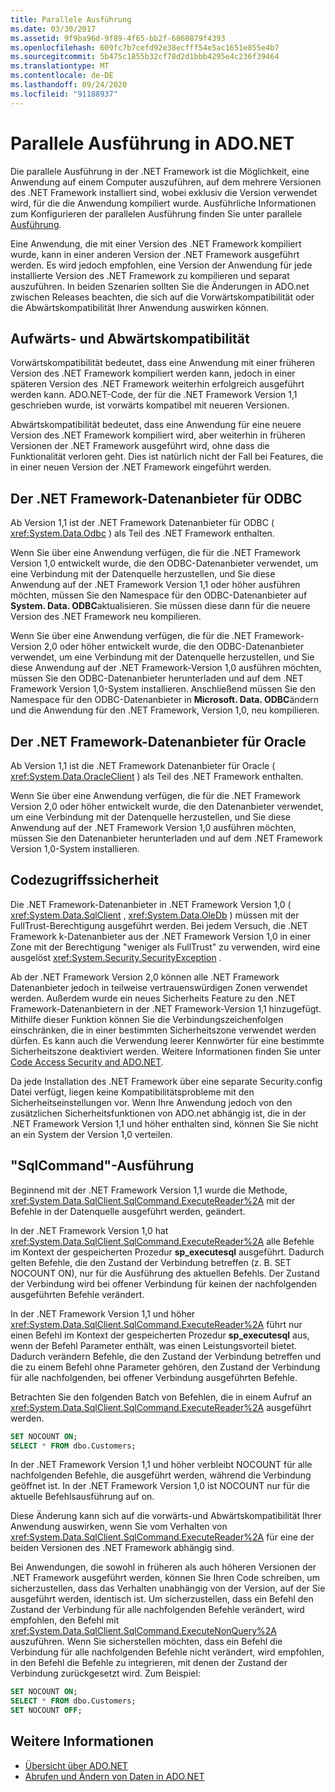 ```yaml
---
title: Parallele Ausführung
ms.date: 03/30/2017
ms.assetid: 9f9ba96d-9f89-4f65-bb2f-6860879f4393
ms.openlocfilehash: 609fc7b7cefd92e38ecfff54e5ac1651e855e4b7
ms.sourcegitcommit: 5b475c1855b32cf78d2d1bbb4295e4c236f39464
ms.translationtype: MT
ms.contentlocale: de-DE
ms.lasthandoff: 09/24/2020
ms.locfileid: "91188937"
---
```

# <a name="side-by-side-execution-in-adonet"></a>Parallele Ausführung in ADO.NET

Die parallele Ausführung in der .NET Framework ist die Möglichkeit, eine Anwendung auf einem Computer auszuführen, auf dem mehrere Versionen des .NET Framework installiert sind, wobei exklusiv die Version verwendet wird, für die die Anwendung kompiliert wurde. Ausführliche Informationen zum Konfigurieren der parallelen Ausführung finden Sie unter parallele [Ausführung](../../deployment/side-by-side-execution.md).  
  
 Eine Anwendung, die mit einer Version des .NET Framework kompiliert wurde, kann in einer anderen Version der .NET Framework ausgeführt werden. Es wird jedoch empfohlen, eine Version der Anwendung für jede installierte Version des .NET Framework zu kompilieren und separat auszuführen. In beiden Szenarien sollten Sie die Änderungen in ADO.net zwischen Releases beachten, die sich auf die Vorwärtskompatibilität oder die Abwärtskompatibilität Ihrer Anwendung auswirken können.  
  
## <a name="forward-compatibility-and-backward-compatibility"></a>Aufwärts- und Abwärtskompatibilität  

 Vorwärtskompatibilität bedeutet, dass eine Anwendung mit einer früheren Version des .NET Framework kompiliert werden kann, jedoch in einer späteren Version des .NET Framework weiterhin erfolgreich ausgeführt werden kann. ADO.NET-Code, der für die .NET Framework Version 1,1 geschrieben wurde, ist vorwärts kompatibel mit neueren Versionen.  
  
 Abwärtskompatibilität bedeutet, dass eine Anwendung für eine neuere Version des .NET Framework kompiliert wird, aber weiterhin in früheren Versionen der .NET Framework ausgeführt wird, ohne dass die Funktionalität verloren geht. Dies ist natürlich nicht der Fall bei Features, die in einer neuen Version der .NET Framework eingeführt werden.  
  
## <a name="the-net-framework-data-provider-for-odbc"></a>Der .NET Framework-Datenanbieter für ODBC  

 Ab Version 1,1 ist der .NET Framework Datenanbieter für ODBC ( <xref:System.Data.Odbc> ) als Teil des .NET Framework enthalten.
  
 Wenn Sie über eine Anwendung verfügen, die für die .NET Framework Version 1,0 entwickelt wurde, die den ODBC-Datenanbieter verwendet, um eine Verbindung mit der Datenquelle herzustellen, und Sie diese Anwendung auf der .NET Framework Version 1,1 oder höher ausführen möchten, müssen Sie den Namespace für den ODBC-Datenanbieter auf **System. Data. ODBC**aktualisieren. Sie müssen diese dann für die neuere Version des .NET Framework neu kompilieren.  
  
 Wenn Sie über eine Anwendung verfügen, die für die .NET Framework-Version 2,0 oder höher entwickelt wurde, die den ODBC-Datenanbieter verwendet, um eine Verbindung mit der Datenquelle herzustellen, und Sie diese Anwendung auf der .NET Framework-Version 1,0 ausführen möchten, müssen Sie den ODBC-Datenanbieter herunterladen und auf dem .NET Framework Version 1,0-System installieren. Anschließend müssen Sie den Namespace für den ODBC-Datenanbieter in **Microsoft. Data. ODBC**ändern und die Anwendung für den .NET Framework, Version 1,0, neu kompilieren.  
  
## <a name="the-net-framework-data-provider-for-oracle"></a>Der .NET Framework-Datenanbieter für Oracle  

 Ab Version 1,1 ist die .NET Framework Datenanbieter für Oracle ( <xref:System.Data.OracleClient> ) als Teil des .NET Framework enthalten.
  
 Wenn Sie über eine Anwendung verfügen, die für die .NET Framework Version 2,0 oder höher entwickelt wurde, die den Datenanbieter verwendet, um eine Verbindung mit der Datenquelle herzustellen, und Sie diese Anwendung auf der .NET Framework Version 1,0 ausführen möchten, müssen Sie den Datenanbieter herunterladen und auf dem .NET Framework Version 1,0-System installieren.  
  
## <a name="code-access-security"></a>Codezugriffssicherheit  

 Die .NET Framework-Datenanbieter in .NET Framework Version 1,0 ( <xref:System.Data.SqlClient> , <xref:System.Data.OleDb> ) müssen mit der FullTrust-Berechtigung ausgeführt werden. Bei jedem Versuch, die .NET Framework k-Datenanbieter aus der .NET Framework Version 1,0 in einer Zone mit der Berechtigung "weniger als FullTrust" zu verwenden, wird eine ausgelöst <xref:System.Security.SecurityException> .  
  
 Ab der .NET Framework Version 2,0 können alle .NET Framework Datenanbieter jedoch in teilweise vertrauenswürdigen Zonen verwendet werden. Außerdem wurde ein neues Sicherheits Feature zu den .NET Framework-Datenanbietern in der .NET Framework-Version 1,1 hinzugefügt. Mithilfe dieser Funktion können Sie die Verbindungszeichenfolgen einschränken, die in einer bestimmten Sicherheitszone verwendet werden dürfen. Es kann auch die Verwendung leerer Kennwörter für eine bestimmte Sicherheitszone deaktiviert werden. Weitere Informationen finden Sie unter [Code Access Security and ADO.NET](code-access-security.md).  
  
 Da jede Installation des .NET Framework über eine separate Security.config Datei verfügt, liegen keine Kompatibilitätsprobleme mit den Sicherheitseinstellungen vor. Wenn Ihre Anwendung jedoch von den zusätzlichen Sicherheitsfunktionen von ADO.net abhängig ist, die in der .NET Framework Version 1,1 und höher enthalten sind, können Sie Sie nicht an ein System der Version 1,0 verteilen.  
  
## <a name="sqlcommand-execution"></a>"SqlCommand"-Ausführung  

 Beginnend mit der .NET Framework Version 1,1 wurde die Methode, <xref:System.Data.SqlClient.SqlCommand.ExecuteReader%2A> mit der Befehle in der Datenquelle ausgeführt werden, geändert.  
  
 In der .NET Framework Version 1,0 hat <xref:System.Data.SqlClient.SqlCommand.ExecuteReader%2A> alle Befehle im Kontext der gespeicherten Prozedur **sp_executesql** ausgeführt. Dadurch gelten Befehle, die den Zustand der Verbindung betreffen (z. B. SET NOCOUNT ON), nur für die Ausführung des aktuellen Befehls. Der Zustand der Verbindung wird bei offener Verbindung für keinen der nachfolgenden ausgeführten Befehle verändert.  
  
 In der .NET Framework Version 1,1 und höher <xref:System.Data.SqlClient.SqlCommand.ExecuteReader%2A> führt nur einen Befehl im Kontext der gespeicherten Prozedur **sp_executesql** aus, wenn der Befehl Parameter enthält, was einen Leistungsvorteil bietet. Dadurch verändern Befehle, die den Zustand der Verbindung betreffen und die zu einem Befehl ohne Parameter gehören, den Zustand der Verbindung für alle nachfolgenden, bei offener Verbindung ausgeführten Befehle.  
  
 Betrachten Sie den folgenden Batch von Befehlen, die in einem Aufruf an <xref:System.Data.SqlClient.SqlCommand.ExecuteReader%2A> ausgeführt werden.  
  
```sql
SET NOCOUNT ON;  
SELECT * FROM dbo.Customers;  
```  
  
 In der .NET Framework Version 1,1 und höher verbleibt NOCOUNT für alle nachfolgenden Befehle, die ausgeführt werden, während die Verbindung geöffnet ist. In der .NET Framework Version 1,0 ist NOCOUNT nur für die aktuelle Befehlsausführung auf on.  
  
 Diese Änderung kann sich auf die vorwärts-und Abwärtskompatibilität Ihrer Anwendung auswirken, wenn Sie vom Verhalten von <xref:System.Data.SqlClient.SqlCommand.ExecuteReader%2A> für eine der beiden Versionen des .NET Framework abhängig sind.  
  
 Bei Anwendungen, die sowohl in früheren als auch höheren Versionen der .NET Framework ausgeführt werden, können Sie Ihren Code schreiben, um sicherzustellen, dass das Verhalten unabhängig von der Version, auf der Sie ausgeführt werden, identisch ist. Um sicherzustellen, dass ein Befehl den Zustand der Verbindung für alle nachfolgenden Befehle verändert, wird empfohlen, den Befehl mit <xref:System.Data.SqlClient.SqlCommand.ExecuteNonQuery%2A> auszuführen. Wenn Sie sicherstellen möchten, dass ein Befehl die Verbindung für alle nachfolgenden Befehle nicht verändert, wird empfohlen, in den Befehl die Befehle zu integrieren, mit denen der Zustand der Verbindung zurückgesetzt wird. Zum Beispiel:  
  
```sql
SET NOCOUNT ON;  
SELECT * FROM dbo.Customers;  
SET NOCOUNT OFF;  
```  
  
## <a name="see-also"></a>Weitere Informationen

- [Übersicht über ADO.NET](ado-net-overview.md)
- [Abrufen und Ändern von Daten in ADO.NET](retrieving-and-modifying-data.md)

